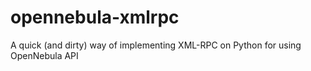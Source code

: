 # opennebula-xmlrpc
A quick (and dirty) way of implementing XML-RPC on Python for using OpenNebula API
